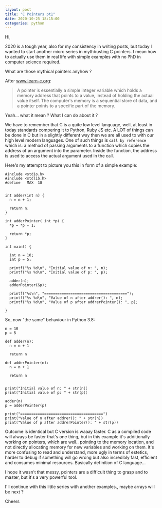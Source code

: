 ```yaml
---
layout: post
title: "C Pointers pt1"
date: 2020-10-25 18:15:00
categories: python
---
```


Hi,

2020 is a tough year, also for my consistency in writing posts, but today
I wanted to start another micro series in mythbusting C pointers.
I mean how to actually use them in real life with simple examples with no
PhD in computer science required.

What are those mythical pointers anyhow ?

After www.learn-c.org:

> A pointer is essentially a simple integer variable which holds a memory
> address that points to a value, instead of holding the actual value itself.
> The computer's memory is a sequential store of data, and a pointer points
> to a specific part of the memory.

Yeah... what it mean ? What I can do about it ?

We have to remember that C is a quite low level language, well, at least in today
standards compering it to Python, Ruby JS etc.
A LOT of things can be done in C but in a slightly different way then we are all
used to with our high level modern languages.
One of such things is `call by reference` which is:
a method of passing arguments to a function which copies the address of an argument
into the parameter. Inside the function, the address is used to access the actual
argument used in the call.


Here's my attempt to picture you this in form of a simple example:


```
#include <stdio.h>
#include <stdlib.h>
#define   MAX  10


int adder(int n) {
  n = n + 1;

  return n;
}

int adderPointer( int *p) {
  *p = *p + 1;

  return *p;
}

int main() {

  int n = 10;
  int p = 5;

  printf("%s %d\n", "Initial value of n: ", n);
  printf("%s %d\n", "Initial value of p: ", p);

  adder(n);
  adderPointer(&p);

  printf("%s\n", "======================================");
  printf("%s %d\n", "Value of n after addrer(): ", n);
  printf("%s %d\n", "Value of p after addrerPointer(): ", p);

}
```


So, now "the same" behaviour in Python 3.8:


```
n = 10
p = 5

def adder(n):
  n = n + 1

  return n

def adderPointer(n):
  n = n + 1

  return n


print("Initial value of n: " + str(n))
print("Initial value of p: " + str(p))

adder(n)
p = adderPointer(p)

print("======================================")
print("Value of n after addrer(): " + str(n))
print("Value of p after addrerPointer(): " + str(p))
```

Outcome is identical but C version is waaay faster.
C as a compiled code will always be faster that's one thing,
but in this example it's additionally working on pointers,
which are well.. pointing to the memory location, and not
directly allocating memory for new variables and working on
them. It's more confusing to read and understand, more ugly
in terms of estetics, harder to debug if something will go wrong
but also incredibly fast, efficient and consumes minimal resources.
Basically definition of C language...

I hope it wasn't that messy, pointers are a difficult thing to
grasp and to master, but it's a very powerful tool.

I'll continue with this little series with another examples.,
maybe arrays will be next ?

Cheers
